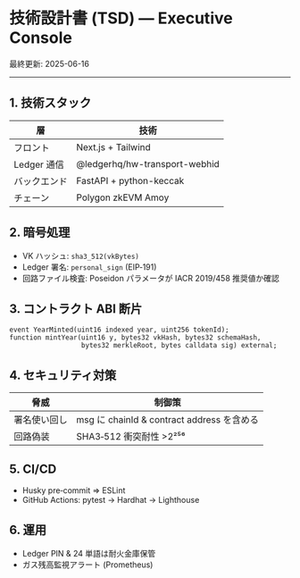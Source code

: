 
# 技術設計書 (TSD) — Executive Console  
最終更新: 2025-06-16

---

## 1. 技術スタック
| 層 | 技術 |
|----|------|
| フロント | Next.js + Tailwind |
| Ledger 通信 | @ledgerhq/hw-transport-webhid  |
| バックエンド | FastAPI + python-keccak |
| チェーン | Polygon zkEVM Amoy |

## 2. 暗号処理
- VK ハッシュ: `sha3_512(vkBytes)`   
- Ledger 署名: `personal_sign` (EIP‑191)   
- 回路ファイル検査: Poseidon パラメータが IACR 2019/458 推奨値か確認 

## 3. コントラクト ABI 断片
```solidity
event YearMinted(uint16 indexed year, uint256 tokenId);
function mintYear(uint16 y, bytes32 vkHash, bytes32 schemaHash,
                  bytes32 merkleRoot, bytes calldata sig) external;
```

## 4. セキュリティ対策
| 脅威 | 制御策 |
|------|--------|
| 署名使い回し | msg に chainId & contract address を含める |
| 回路偽装 | SHA3‑512 衝突耐性 >2²⁵⁶ |

## 5. CI/CD
- Husky pre‑commit ⇒ ESLint  
- GitHub Actions: pytest → Hardhat → Lighthouse  

## 6. 運用
- Ledger PIN & 24 単語は耐火金庫保管  
- ガス残高監視アラート (Prometheus)
